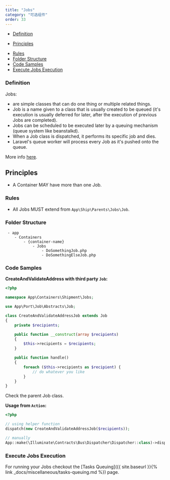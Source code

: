 ```yaml
---
title: "Jobs"
category: "可选组件"
order: 33
---
```


* [Definition](#definition)
- [Principles](#principles)
* [Rules](#rules)
* [Folder Structure](#folder-structure)
* [Code Samples](#code-samples)
* [Execute Jobs Execution](#Execute-Jobs-Execution)

<a name="definition"></a>

### Definition

Jobs:

 * are simple classes that can do one thing or multiple related things. 
 * Job is a name given to a class that is usually created to be queued (it's execution is usually deferred for later, after the execution of previous Jobs are completed).
 * Jobs can be scheduled to be executed later by a queuing mechanism (queue system like beanstalkd).
 * When a Job class is dispatched, it performs its specific job and dies.
 * Laravel's queue worker will process every Job as it's pushed onto the queue.
 
More info [here](https://laravel.com/docs/queues).

<a name="principles"></a>

## Principles

- A Container MAY have more than one Job.

<a name="rules"></a>

### Rules

- All Jobs MUST extend from `App\Ship\Parents\Jobs\Job`.

<a name="folder-structure"></a>

### Folder Structure

```
 - app
    - Containers
        - {container-name}
            - Jobs
                - DoSomethingJob.php
                - DoSomethingElseJob.php
```

<a name="code-samples"></a>

### Code Samples

**CreateAndValidateAddress with third party `Job`:**

```php
<?php

namespace App\Containers\Shipment\Jobs;

use App\Port\Job\Abstracts\Job;

class CreateAndValidateAddressJob extends Job
{
    private $recipients;

    public function __construct(array $recipients)
    {
        $this->recipients = $recipients;
    }

    public function handle()
    {
        foreach ($this->recipients as $recipient) {
            // do whatever you like
        }
    }
}
```

Check the parent Job class.


**Usage from `Action`:**

```php
<?php

// using helper function
dispatch(new CreateAndValidateAddressJob($recipients));

// manually
App::make(\Illuminate\Contracts\Bus\Dispatcher\Dispatcher::class)->dispatch(New StatusChangedJob($object));
```


<a name="Execute-Jobs-Execution"></a>

### Execute Jobs Execution

For running your Jobs checkout the [Tasks Queuing]({{ site.baseurl }}{% link _docs/miscellaneous/tasks-queuing.md %}) page.

